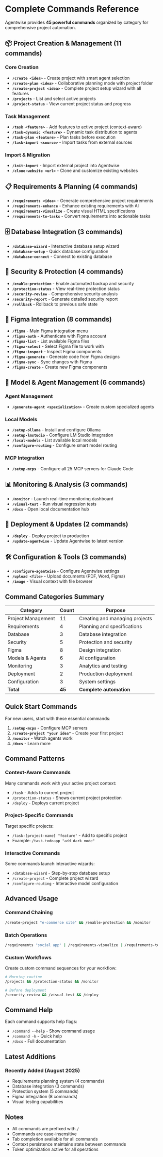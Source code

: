 # Complete Commands Reference

Agentwise provides **45 powerful commands** organized by category for comprehensive project automation.

## 📦 Project Creation & Management (11 commands)

### Core Creation
- **`/create <idea>`** - Create project with smart agent selection
- **`/create-plan <idea>`** - Collaborative planning mode with project folder
- **`/create-project <idea>`** - Complete project setup wizard with all features
- **`/projects`** - List and select active projects
- **`/project-status`** - View current project status and progress

### Task Management
- **`/task <feature>`** - Add features to active project (context-aware)
- **`/task-dynamic <feature>`** - Dynamic task distribution to agents
- **`/task-plan <feature>`** - Plan tasks before execution
- **`/task-import <source>`** - Import tasks from external sources

### Import & Migration
- **`/init-import`** - Import external project into Agentwise
- **`/clone-website <url>`** - Clone and customize existing websites

## 📋 Requirements & Planning (4 commands)

- **`/requirements <idea>`** - Generate comprehensive project requirements
- **`/requirements-enhance`** - Enhance existing requirements with AI
- **`/requirements-visualize`** - Create visual HTML specifications
- **`/requirements-to-tasks`** - Convert requirements into actionable tasks

## 🗄️ Database Integration (3 commands)

- **`/database-wizard`** - Interactive database setup wizard
- **`/database-setup`** - Quick database configuration
- **`/database-connect`** - Connect to existing database

## 🔐 Security & Protection (4 commands)

- **`/enable-protection`** - Enable automated backup and security
- **`/protection-status`** - View real-time protection status
- **`/security-review`** - Comprehensive security analysis
- **`/security-report`** - Generate detailed security report
- **`/rollback`** - Rollback to previous safe state

## 🎨 Figma Integration (8 commands)

- **`/figma`** - Main Figma integration menu
- **`/figma-auth`** - Authenticate with Figma account
- **`/figma-list`** - List available Figma files
- **`/figma-select`** - Select Figma file to work with
- **`/figma-inspect`** - Inspect Figma components
- **`/figma-generate`** - Generate code from Figma designs
- **`/figma-sync`** - Sync changes with Figma
- **`/figma-create`** - Create new Figma components

## 🤖 Model & Agent Management (6 commands)

### Agent Management
- **`/generate-agent <specialization>`** - Create custom specialized agents

### Local Models
- **`/setup-ollama`** - Install and configure Ollama
- **`/setup-lmstudio`** - Configure LM Studio integration
- **`/local-models`** - List available local models
- **`/configure-routing`** - Configure smart model routing

### MCP Integration
- **`/setup-mcps`** - Configure all 25 MCP servers for Claude Code

## 📊 Monitoring & Analysis (3 commands)

- **`/monitor`** - Launch real-time monitoring dashboard
- **`/visual-test`** - Run visual regression tests
- **`/docs`** - Open local documentation hub

## 🚀 Deployment & Updates (2 commands)

- **`/deploy`** - Deploy project to production
- **`/update-agentwise`** - Update Agentwise to latest version

## 🛠️ Configuration & Tools (3 commands)

- **`/configure-agentwise`** - Configure Agentwise settings
- **`/upload <file>`** - Upload documents (PDF, Word, Figma)
- **`/image`** - Visual context with file browser

## Command Categories Summary

| Category | Count | Purpose |
|----------|-------|---------|
| Project Management | 11 | Creating and managing projects |
| Requirements | 4 | Planning and specifications |
| Database | 3 | Database integration |
| Security | 5 | Protection and security |
| Figma | 8 | Design integration |
| Models & Agents | 6 | AI configuration |
| Monitoring | 3 | Analytics and testing |
| Deployment | 2 | Production deployment |
| Configuration | 3 | System settings |
| **Total** | **45** | **Complete automation** |

## Quick Start Commands

For new users, start with these essential commands:

1. **`/setup-mcps`** - Configure MCP servers
2. **`/create-project "your idea"`** - Create your first project
3. **`/monitor`** - Watch agents work
4. **`/docs`** - Learn more

## Command Patterns

### Context-Aware Commands
Many commands work with your active project context:
- `/task` - Adds to current project
- `/protection-status` - Shows current project protection
- `/deploy` - Deploys current project

### Project-Specific Commands
Target specific projects:
- `/task-[project-name] "feature"` - Add to specific project
- Example: `/task-todoapp "add dark mode"`

### Interactive Commands
Some commands launch interactive wizards:
- `/database-wizard` - Step-by-step database setup
- `/create-project` - Complete project wizard
- `/configure-routing` - Interactive model configuration

## Advanced Usage

### Command Chaining
```bash
/create-project "e-commerce site" && /enable-protection && /monitor
```

### Batch Operations
```bash
/requirements "social app" | /requirements-visualize | /requirements-to-tasks
```

### Custom Workflows
Create custom command sequences for your workflow:
```bash
# Morning routine
/projects && /protection-status && /monitor

# Before deployment
/security-review && /visual-test && /deploy
```

## Command Help

Each command supports help flags:
- `/command --help` - Show command usage
- `/command -h` - Quick help
- `/docs` - Full documentation

## Latest Additions

### Recently Added (August 2025)
- Requirements planning system (4 commands)
- Database integration (3 commands)
- Protection system (5 commands)
- Figma integration (8 commands)
- Visual testing capabilities

## Notes

- All commands are prefixed with `/`
- Commands are case-insensitive
- Tab completion available for all commands
- Context persistence maintains state between commands
- Token optimization active for all operations